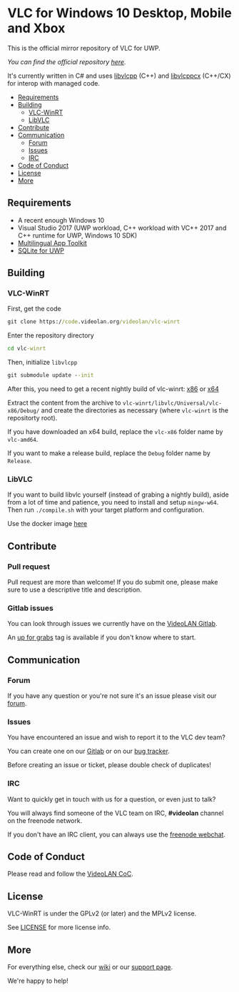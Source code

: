 ﻿# VLC for Windows 10 Desktop, Mobile and Xbox

This is the official mirror repository of VLC for UWP.

_You can find the official repository [here](https://code.videolan.org/videolan/vlc-winrt)._

It's currently written in C# and uses [libvlcpp](https://code.videolan.org/videolan/libvlcpp) (C++) and 
[libvlcppcx](https://code.videolan.org/videolan/vlc-winrt/tree/master/modules/libvlcppcx) (C++/CX) for interop with managed code.

- [Requirements](#requirements)
- [Building](#building)
    - [VLC-WinRT](#vlc-winrt)
    - [LibVLC](#libvlc)
- [Contribute](#contribute)
- [Communication](#communication)
    - [Forum](#forum)
    - [Issues](#issues)
    - [IRC](#irc)
- [Code of Conduct](#code-of-conduct)
- [License](#license)
- [More](#more)


## Requirements
* A recent enough Windows 10 
* Visual Studio 2017 (UWP workload, C++ workload with VC++ 2017 and C++ runtime for UWP, Windows 10 SDK)
* [Multilingual App Toolkit](https://marketplace.visualstudio.com/items?itemName=MultilingualAppToolkit.MultilingualAppToolkit-18308)
* [SQLite for UWP](https://marketplace.visualstudio.com/items?itemName=SQLiteDevelopmentTeam.SQLiteforUniversalWindowsPlatform)


## Building

### VLC-WinRT

First, get the code
```cmd
git clone https://code.videolan.org/videolan/vlc-winrt
```

Enter the repository directory
```cmd 
cd vlc-winrt
```

Then, initialize `libvlcpp` 
```cmd 
git submodule update --init
```

After this, you need to get a recent nightly build of vlc-winrt: [x86](http://nightlies.videolan.org/build/winrt-i686) or [x64](http://nightlies.videolan.org/build/winrt-x86_64)

Extract the content from the archive to `vlc-winrt/libvlc/Universal/vlc-x86/Debug/` and create the directories as necessary (where `vlc-winrt` is the repositorty root).

If you have downloaded an x64 build, replace the `vlc-x86` folder name by `vlc-amd64`.

If you want to make a release build, replace the `Debug` folder name by `Release`.

### LibVLC

If you want to build libvlc yourself (instead of grabing a nightly build), aside from a lot of time and patience, you need to install and setup `mingw-w64`.
Then run `./compile.sh` with your target platform and configuration.

Use the docker image [here](https://code.videolan.org/videolan/docker-images/blob/master/vlc-winrt-x86_64/Dockerfile)

## Contribute

### Pull request

Pull request are more than welcome! If you do submit one, please make sure to use a descriptive title and description.

### Gitlab issues

You can look through issues we currently have on the [VideoLAN Gitlab](https://code.videolan.org/videolan/vlc-winrt/issues).

An [up for grabs](https://code.videolan.org/videolan/vlc-winrt/issues?label_name%5B%5D=up+for+grabs) tag is available if you don't know where to start.

## Communication

### Forum

If you have any question or you're not sure it's an issue please visit our [forum](https://forum.videolan.org/).

### Issues

You have encountered an issue and wish to report it to the VLC dev team?

You can create one on our [Gitlab](https://code.videolan.org/videolan/vlc-winrt/issues) or on our [bug tracker](https://trac.videolan.org/vlc/).

Before creating an issue or ticket, please double check of duplicates!

### IRC

Want to quickly get in touch with us for a question, or even just to talk?

You will always find someone of the VLC team on IRC, __#videolan__ channel on the freenode network.

If you don't have an IRC client, you can always use the [freenode webchat](https://webchat.freenode.net/).

## Code of Conduct

Please read and follow the [VideoLAN CoC](https://wiki.videolan.org/Code_of_Conduct/).

## License

VLC-WinRT is under the GPLv2 (or later) and the MPLv2 license.

See [LICENSE](./LICENSE) for more license info.

## More

For everything else, check our [wiki](https://wiki.videolan.org/) or our [support page](http://www.videolan.org/support/).

We're happy to help!